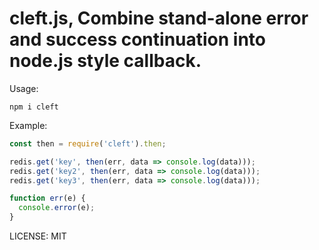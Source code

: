cleft.js, Combine stand-alone error and success continuation into node.js style callback.
====

Usage:

```
npm i cleft
```

Example:

```javascript
const then = require('cleft').then;

redis.get('key', then(err, data => console.log(data)));
redis.get('key2', then(err, data => console.log(data)));
redis.get('key3', then(err, data => console.log(data)));

function err(e) {
  console.error(e);
}
```

LICENSE: MIT
